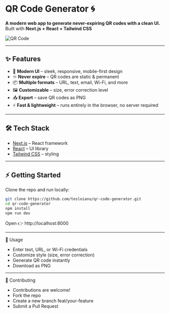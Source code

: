 # QR Code Generator 🌀

**A modern web app to generate never-expiring QR codes with a clean UI.**  
Built with **Next.js + React + Tailwind CSS**

![QR Code](https://i.imgur.com/XYBsVuy.png)

---

## ✨ Features
- 🎨 **Modern UI** – sleek, responsive, mobile-first design  
- ♾ **Never expire** – QR codes are static & permanent  
- 📦 **Multiple formats** – URL, text, email, Wi-Fi, and more  
- 🖼 **Customizable** – size, error correction level  
- 📤 **Export** – save QR codes as PNG  
- ⚡ **Fast & lightweight** – runs entirely in the browser, no server required  

---

## 🛠️ Tech Stack
- [Next.js](https://nextjs.org/) – React framework  
- [React](https://react.dev/) – UI library  
- [Tailwind CSS](https://tailwindcss.com/) – styling  

---

## ⚡ Getting Started

Clone the repo and run locally:

```bash
git clone https://github.com/tesloianu/qr-code-generator.git
cd qr-code-generator
npm install
npm run dev
```
Open 👉 http://localhost:8000

---

📖 Usage

- Enter text, URL, or Wi-Fi credentials
- Customize style (size, error correction)
- Generate QR code instantly
- Download as PNG

---

🤝 Contributing

- Contributions are welcome!
- Fork the repo
- Create a new branch feat/your-feature
- Submit a Pull Request 


